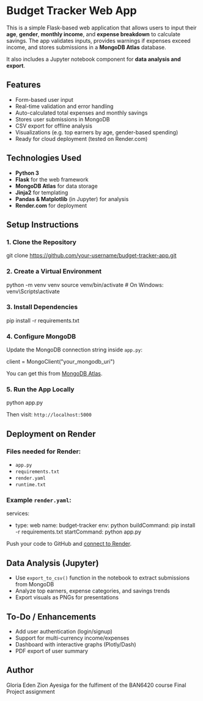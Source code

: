 # Budget Tracker Web App

This is a simple Flask-based web application that allows users to input their **age**, **gender**, **monthly income**, and **expense breakdown** to calculate savings. The app validates inputs, provides warnings if expenses exceed income, and stores submissions in a **MongoDB Atlas** database.

It also includes a Jupyter notebook component for **data analysis and export**.

## Features

- Form-based user input
- Real-time validation and error handling
- Auto-calculated total expenses and monthly savings
- Stores user submissions in MongoDB
- CSV export for offline analysis
- Visualizations (e.g. top earners by age, gender-based spending)
- Ready for cloud deployment (tested on Render.com)

## Technologies Used

- **Python 3**
- **Flask** for the web framework
- **MongoDB Atlas** for data storage
- **Jinja2** for templating
- **Pandas & Matplotlib** (in Jupyter) for analysis
- **Render.com** for deployment


## Setup Instructions

### 1. Clone the Repository


git clone https://github.com/your-username/budget-tracker-app.git

### 2. Create a Virtual Environment

python -m venv venv
source venv/bin/activate  # On Windows: venv\Scripts\activate

### 3. Install Dependencies

pip install -r requirements.txt

### 4. Configure MongoDB

Update the MongoDB connection string inside `app.py`:

client = MongoClient("your_mongodb_uri")

You can get this from [MongoDB Atlas](https://www.mongodb.com/cloud/atlas).

### 5. Run the App Locally

python app.py


Then visit: `http://localhost:5000`


## Deployment on Render

### Files needed for Render:
- `app.py`
- `requirements.txt`
- `render.yaml`
- `runtime.txt`

### Example `render.yaml`:

services:
  - type: web
    name: budget-tracker
    env: python
    buildCommand: pip install -r requirements.txt
    startCommand: python app.py


Push your code to GitHub and [connect to Render](https://render.com/docs/deploy-python).

## Data Analysis (Jupyter)

- Use `export_to_csv()` function in the notebook to extract submissions from MongoDB
- Analyze top earners, expense categories, and savings trends
- Export visuals as PNGs for presentations

## To-Do / Enhancements

- Add user authentication (login/signup)
- Support for multi-currency income/expenses
- Dashboard with interactive graphs (Plotly/Dash)
- PDF export of user summary


## Author
Gloria Eden Zion Ayesiga for the fulfiment of the BAN6420 course Final Project assignment
